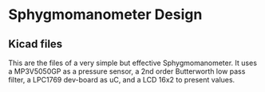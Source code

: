 # Sphygmomanometer Design

## Kicad files

This are the files of a very simple but effective Sphygmomanometer.
It uses a MP3V5050GP as a pressure sensor, a 2nd order Butterworth low pass filter, a LPC1769 dev-board as uC, and a LCD 16x2 to present values.
